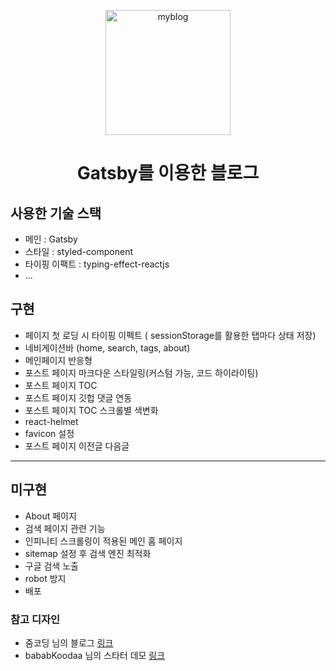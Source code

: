<p align="center">
    <img alt="myblog" src="https://user-images.githubusercontent.com/28949213/133937654-7eabc7a1-b26a-4e66-97c6-238ffa1af764.png" width="200" />
</p>
<h1 align="center">
  Gatsby를 이용한 블로그
</h1>

## 사용한 기술 스택

- 메인 : Gatsby
- 스타일 : styled-component
- 타이핑 이팩트 : typing-effect-reactjs
- ...

## 구현

- 페이지 첫 로딩 시 타이핑 이펙트 ( sessionStorage를 활용한 탭마다 상태 저장)
- 네비게이션바 (home, search, tags, about)
- 메인페이지 반응형
- 포스트 페이지 마크다운 스타일링(커스텀 가능, 코드 하이라이팅)
- 포스트 페이지 TOC
- 포스트 페이지 깃헙 댓글 연동
- 포스트 페이지 TOC 스크롤별 색변화
- react-helmet
- favicon 설정
- 포스트 페이지 이전글 다음글

---

## 미구현

- About 페이지
- 검색 페이지 관련 기능
- 인피니티 스크롤링이 적용된 메인 홈 페이지
- sitemap 설정 후 검색 엔진 최적화
- 구글 검색 노출
- robot 방지
- 배포

### 참고 디자인

- 줌코딩 님의 블로그 [링크](https://www.zoomkoding.com/)
- bababKoodaa 님의 스타터 데모 [링크](https://www.attejuvonen.fi/)
